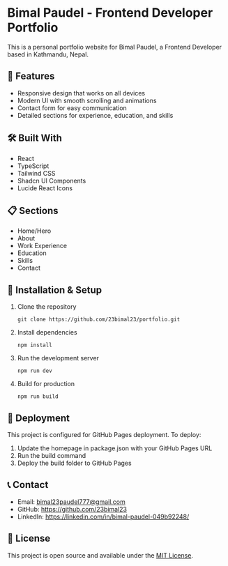 
# Bimal Paudel - Frontend Developer Portfolio

This is a personal portfolio website for Bimal Paudel, a Frontend Developer based in Kathmandu, Nepal.

## 🚀 Features

- Responsive design that works on all devices
- Modern UI with smooth scrolling and animations
- Contact form for easy communication
- Detailed sections for experience, education, and skills

## 🛠️ Built With

- React
- TypeScript
- Tailwind CSS
- Shadcn UI Components
- Lucide React Icons

## 📋 Sections

- Home/Hero
- About
- Work Experience
- Education
- Skills
- Contact

## 🔧 Installation & Setup

1. Clone the repository
   ```
   git clone https://github.com/23bimal23/portfolio.git
   ```

2. Install dependencies
   ```
   npm install
   ```

3. Run the development server
   ```
   npm run dev
   ```

4. Build for production
   ```
   npm run build
   ```

## 🚀 Deployment

This project is configured for GitHub Pages deployment. To deploy:

1. Update the homepage in package.json with your GitHub Pages URL
2. Run the build command
3. Deploy the build folder to GitHub Pages

## 📞 Contact

- Email: bimal23paudel777@gmail.com
- GitHub: https://github.com/23bimal23
- LinkedIn: https://linkedin.com/in/bimal-paudel-049b92248/

## 📄 License

This project is open source and available under the [MIT License](LICENSE).

